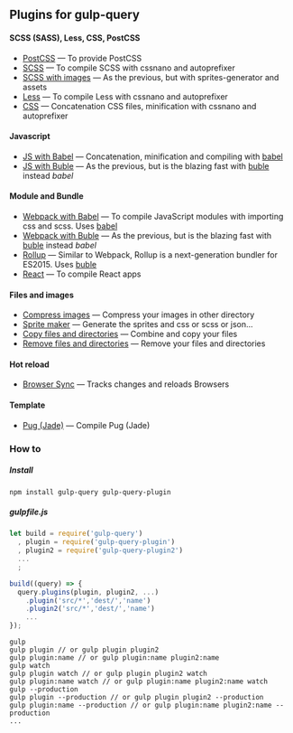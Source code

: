 ## Plugins for gulp-query

#### SCSS (SASS), Less, CSS, PostCSS

* [PostCSS](https://github.com/gulp-query/gulp-query-postcss) — To provide PostCSS
* [SCSS](https://github.com/gulp-query/gulp-query-scss) — To compile SCSS with cssnano and autoprefixer
* [SCSS with images](https://github.com/gulp-query/gulp-query-scss-images) — As the previous, but with sprites-generator and assets
* [Less](https://github.com/gulp-query/gulp-query-less) — To compile Less with cssnano and autoprefixer
* [CSS](https://github.com/gulp-query/gulp-query-styles) — Concatenation CSS files, minification with cssnano and autoprefixer

#### Javascript

* [JS with Babel](https://github.com/gulp-query/gulp-query-js) — Concatenation, minification and compiling with [babel](http://babeljs.io/)
* [JS with Buble](https://github.com/gulp-query/gulp-query-js-buble) — As the previous, but is the blazing fast with [buble](https://buble.surge.sh/guide/) instead *babel*

#### Module and Bundle

* [Webpack with Babel](https://github.com/gulp-query/gulp-query-webpack) — To compile JavaScript modules with importing css and scss. Uses [babel](http://babeljs.io/) 
* [Webpack with Buble](https://github.com/gulp-query/gulp-query-webpack-buble)  — As the previous, but is the blazing fast with [buble](https://buble.surge.sh/guide/) instead *babel*
* [Rollup](https://github.com/gulp-query/gulp-query-rollup) — Similar to Webpack, Rollup is a next-generation bundler for ES2015. Uses [buble](https://buble.surge.sh/guide/)
* [React](https://github.com/gulp-query/gulp-query-react) — To compile React apps

#### Files and images

* [Compress images](https://github.com/gulp-query/gulp-query-compress) — Compress your images in other directory
* [Sprite maker](https://github.com/gulp-query/gulp-query-sprite) — Generate the sprites and css or scss or json...
* [Copy files and directories](https://github.com/gulp-query/gulp-query-copy) — Combine and copy your files
* [Remove files and directories](https://github.com/gulp-query/gulp-query-clean) — Remove your files and directories

#### Hot reload
* [Browser Sync](https://github.com/gulp-query/gulp-query-browser-sync) — Tracks changes and reloads Browsers 


#### Template
 * [Pug (Jade)](https://github.com/gulp-query/gulp-query-pug) — Compile Pug (Jade)
 
### How to

##### Install

```text
npm install gulp-query gulp-query-plugin
```

##### gulpfile.js

```javascript
let build = require('gulp-query')
  , plugin = require('gulp-query-plugin')
  , plugin2 = require('gulp-query-plugin2')
  ...
  ;

build((query) => {
  query.plugins(plugin, plugin2, ...)
    .plugin('src/*','dest/','name')
    .plugin2('src/*','dest/','name')
    ...
});
```

```text
gulp
gulp plugin // or gulp plugin plugin2
gulp plugin:name // or gulp plugin:name plugin2:name
gulp watch
gulp plugin watch // or gulp plugin plugin2 watch
gulp plugin:name watch // or gulp plugin:name plugin2:name watch
gulp --production
gulp plugin --production // or gulp plugin plugin2 --production
gulp plugin:name --production // or gulp plugin:name plugin2:name --production
...
```